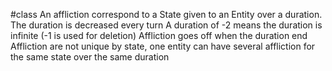 #class 
An affliction correspond to a State given to an Entity over a duration.
The duration is decreased every turn
A duration of -2 means the duration is infinite (-1 is used for deletion)
Affliction goes off when the duration end
Affliction are not unique by state, one entity can have several affliction for the same state over the same duration
